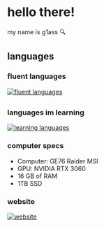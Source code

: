 
# hello there!
my name is g1ass 🔍

## languages

### fluent languages

[![fluent languages](https://skillicons.dev/icons?i=lua,js,css,html,pr)](https://skillicons.dev)
##

### languages im learning

[![learning languages](https://skillicons.dev/icons?i=cpp,python)](https://skillicons.dev)

### computer specs

- Computer: GE76 Raider MSI
- GPU: NVIDIA RTX 3060
- 16 GB of RAM
- 1TB SSD

### website
[![website](https://raw.githubusercontent.com/sunglassdev/sunglassdev/main/web.png)](https://sunglassdev.github.io/)


